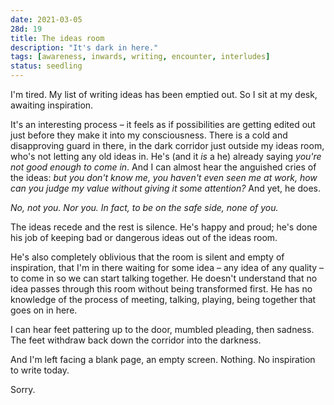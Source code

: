 ```yaml
---
date: 2021-03-05
28d: 19
title: The ideas room
description: "It's dark in here."
tags: [awareness, inwards, writing, encounter, interludes]
status: seedling
---
```


I'm tired. My list of writing ideas has been emptied out. So I sit at my desk, awaiting inspiration.

It's an interesting process – it feels as if possibilities are getting edited out just before they make it into my consciousness. There is a cold and disapproving guard in there, in the dark corridor just outside my ideas room, who's not letting any old ideas in. He's (and it _is_ a he) already saying _you're not good enough to come in_. And I can almost hear the anguished cries of the ideas: _but you don't know me, you haven't even seen me at work, how can you judge my value without giving it some attention?_ And yet, he does.

_No, not you. Nor you. In fact, to be on the safe side, none of you._

The ideas recede and the rest is silence. He's happy and proud; he's done his job of keeping bad or dangerous ideas out of the ideas room.

He's also completely oblivious that the room is silent and empty of inspiration, that I'm in there waiting for some idea – any idea of any quality – to come in so we can start talking together. He doesn't understand that no idea passes through this room without being transformed first. He has no knowledge of the process of meeting, talking, playing, being together that goes on in here.

I can hear feet pattering up to the door, mumbled pleading, then sadness. The feet withdraw back down the corridor into the darkness.

And I'm left facing a blank page, an empty screen. Nothing. No inspiration to write today.

Sorry.
